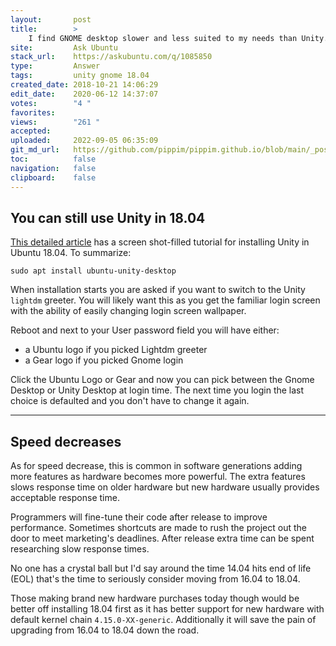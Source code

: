 ```yaml
---
layout:       post
title:        >
    I find GNOME desktop slower and less suited to my needs than Unity. What can I do about it?
site:         Ask Ubuntu
stack_url:    https://askubuntu.com/q/1085850
type:         Answer
tags:         unity gnome 18.04
created_date: 2018-10-21 14:06:29
edit_date:    2020-06-12 14:37:07
votes:        "4 "
favorites:    
views:        "261 "
accepted:     
uploaded:     2022-09-05 06:35:09
git_md_url:   https://github.com/pippim/pippim.github.io/blob/main/_posts/2018/2018-10-21-I-find-GNOME-desktop-slower-and-less-suited-to-my-needs-than-Unity.-What-can-I-do-about-it_.md
toc:          false
navigation:   false
clipboard:    false
---
```


## You can still use Unity in 18.04

[This detailed article][1] has a screen shot-filled tutorial for installing Unity in Ubuntu 18.04. To summarize:

``` 
sudo apt install ubuntu-unity-desktop
```

When installation starts you are asked if you want to switch to the Unity `lightdm` greeter. You will likely want this as you get the familiar login screen with the ability of easily changing login screen wallpaper.

Reboot and next to your User password field you will have either:

- a Ubuntu logo if you picked Lightdm greeter
- a Gear logo if you picked Gnome login

Click the Ubuntu Logo or Gear and now you can pick between the Gnome Desktop or Unity Desktop at login time. The next time you login the last choice is defaulted and you don't have to change it again.


----------


## Speed decreases

As for speed decrease, this is common in software generations adding more features as hardware becomes more powerful. The extra features slows response time on older hardware but new hardware usually provides acceptable response time.

Programmers will fine-tune their code after release to improve performance. Sometimes shortcuts are made to rush the project out the door to meet marketing's deadlines. After release extra time can be spent researching slow response times. 

No one has a crystal ball but I'd say around the time 14.04 hits end of life (EOL) that's the time to seriously consider moving from 16.04 to 18.04. 

Those making brand new hardware purchases today though would be better off installing 18.04 first as it has better support for new hardware with default kernel chain `4.15.0-XX-generic`. Additionally it will save the pain of upgrading from 16.04 to 18.04 down the road.

  [1]: https://itsfoss.com/use-unity-ubuntu-17-10/
